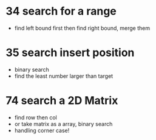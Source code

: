 # 34 search for a range
- find left bound first then find right bound, merge them
# 35 search insert position
- binary search 
- find the least number larger than target
# 74 search a 2D Matrix
- find row then col
- or take matrix as a array, binary search
- handling corner case!